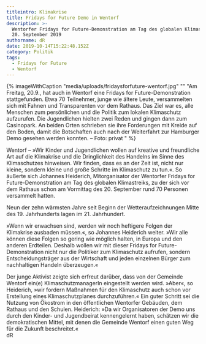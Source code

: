 ```yaml
---
titleintro: Klimakrise
title: Fridays for Future Demo in Wentorf
description: >-
  Wentorfer Fridays for Future-Demonstration am Tag des globalen Klimastreiks,
  20. September 2019
authorname: dR
date: 2019-10-14T15:22:48.152Z
category: Politik
tags:
  - Fridays for Future
  - Wentorf
---
```

{% imageWithCaption "media/uploads/fridaysforfuture-wentorf.jpg" "" "Am Freitag, 20.9., hat auch in Wentorf eine Fridays for Future-Demonstration stattgefunden. Etwa 70 Teilnehmer, junge wie ältere Leute, versammelten sich mit Fahnen und Transparenten vor dem Rathaus. Das Ziel war es, alle Menschen zum persönlichen und die Politik zum lokalen Klimaschutz aufzurufen. Die Jugendlichen hielten zwei Reden und gingen dann zum Casinopark. An beiden Orten schrieben sie ihre Forderungen mit Kreide auf den Boden, damit die Botschaften auch nach der Weiterfahrt zur Hamburger Demo gesehen werden konnten. – Foto: privat " %}

Wentorf – »Wir Kinder und Jugendlichen wollen auf kreative und freundliche Art auf die Klimakrise und die Dringlichkeit des Handelns im Sinne des Klimaschutzes hinweisen. Wir finden, dass es an der Zeit ist, nicht nur kleine, sondern kleine und große Schritte im Klimaschutz zu tun.«. So äußerte sich Johannes Heiderich, Mitorganisator der Wentorfer Fridays for Future-Demonstration am Tag des globalen Klimastreiks, zu der sich vor dem Rathaus schon am Vormittag des 20. September rund 70 Personen versammelt hatten. 


Neun der zehn wärmsten Jahre seit Beginn der Wetteraufzeichnungen Mitte des 19. Jahrhunderts lagen im 21. Jahrhundert. 


»Wenn wir erwachsen sind, werden wir noch heftigere Folgen der Klimakrise ausbaden müssen.«, so Johannes Heiderich weiter. »Wir alle können diese Folgen so gering wie möglich halten, in Europa und den anderen Erdteilen. Deshalb wollen wir mit dieser Fridays for Future-Demonstration nicht nur die Politiker zum Klimaschutz aufrufen, sondern Entscheidungsträger aus der Wirtschaft und jeden einzelnen Bürger zum nachhaltigen Handeln überzeugen.«


Der junge Aktivist zeigte sich erfreut darüber, dass von der Gemeinde Wentorf ein(e) KlimaschutzmanagerIn eingestellt werden wird. »Aber«, so Heiderich, »wir fordern Maßnahmen für den Klimaschutz auch schon vor Erstellung eines Klimaschutzplanes durchzuführen.« Ein guter Schritt sei die Nutzung von Ökostrom in den öffentlichen Wentorfer Gebäuden, dem Rathaus und den Schulen. Heiderich: »Da wir Organisatoren der Demo uns durch den Kinder- und Jugendbeirat kennengelernt haben, schätzen wir die demokratischen Mittel, mit denen die Gemeinde Wentorf einen guten Weg für die Zukunft beschreitet.«\
dR
